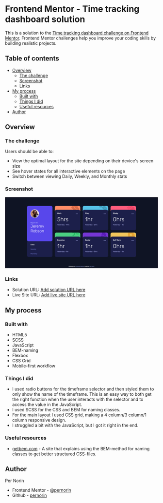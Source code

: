 # Frontend Mentor - Time tracking dashboard solution

This is a solution to the [Time tracking dashboard challenge on Frontend Mentor](https://www.frontendmentor.io/challenges/time-tracking-dashboard-UIQ7167Jw). Frontend Mentor challenges help you improve your coding skills by building realistic projects.

## Table of contents

- [Overview](#overview)
  - [The challenge](#the-challenge)
  - [Screenshot](#screenshot)
  - [Links](#links)
- [My process](#my-process)
  - [Built with](#built-with)
  - [Things I did](#things-i-did)
  - [Useful resources](#useful-resources)
- [Author](#author)

## Overview

### The challenge

Users should be able to:

- View the optimal layout for the site depending on their device's screen size
- See hover states for all interactive elements on the page
- Switch between viewing Daily, Weekly, and Monthly stats

### Screenshot

![](./screenshot.png)

### Links

- Solution URL: [Add solution URL here](https://your-solution-url.com)
- Live Site URL: [Add live site URL here](https://your-live-site-url.com)

## My process

### Built with

- HTML5
- SCSS
- JavaScript
- BEM-naming
- Flexbox
- CSS Grid
- Mobile-first workflow

### Things I did

- I used radio buttons for the timeframe selector and then styled them to only show the name of the timeframe. This is an easy way to both get the right function when the user interacts with the selector and to access the value in the JavaScript.
- I used SCSS for the CSS and BEM for naming classes.
- For the main layout I used CSS grid, making a 4 column/3 column/1 column responsive design.
- I struggled a bit with the JavaScript, but I got it right in the end.

### Useful resources

- [getbem.com](http://getbem.com/naming/) - A site that explains using the BEM-method for naming classes to get better structured CSS-files.

## Author

Per Norin

- Frontend Mentor - [@pernorin](https://www.frontendmentor.io/profile/pernorin)
- Github - [pernorin](https://github.com/pernorin)
